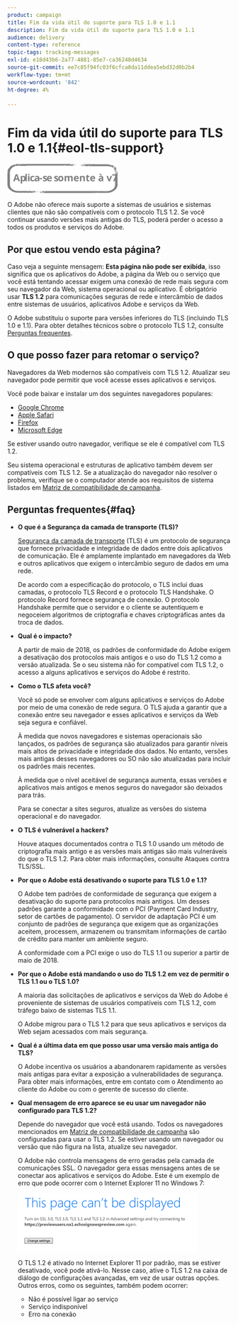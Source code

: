 ```yaml
---
product: campaign
title: Fim da vida útil do suporte para TLS 1.0 e 1.1
description: Fim da vida útil do suporte para TLS 1.0 e 1.1
audience: delivery
content-type: reference
topic-tags: tracking-messages
exl-id: e18d43b6-2a77-4881-85e7-ca36248d4634
source-git-commit: ee7c85f94fc03f6cfca8da11ddea5ebd32d0b2b4
workflow-type: tm+mt
source-wordcount: '842'
ht-degree: 4%

---
```


# Fim da vida útil do suporte para TLS 1.0 e 1.1{#eol-tls-support}

![](../../assets/v7-only.svg)

O Adobe não oferece mais suporte a sistemas de usuários e sistemas clientes que não são compatíveis com o protocolo TLS 1.2. Se você continuar usando versões mais antigas do TLS, poderá perder o acesso a todos os produtos e serviços do Adobe.

## Por que estou vendo esta página?

Caso veja a seguinte mensagem: **Esta página não pode ser exibida**, isso significa que os aplicativos do Adobe, a página da Web ou o serviço que você está tentando acessar exigem uma conexão de rede mais segura com seu navegador da Web, sistema operacional ou aplicativo. É obrigatório usar **TLS 1.2** para comunicações seguras de rede e intercâmbio de dados entre sistemas de usuários, aplicativos Adobe e serviços da Web.

O Adobe substituiu o suporte para versões inferiores do TLS (incluindo TLS 1.0 e 1.1). Para obter detalhes técnicos sobre o protocolo TLS 1.2, consulte [Perguntas frequentes](#faq).

## O que posso fazer para retomar o serviço?

Navegadores da Web modernos são compatíveis com TLS 1.2. Atualizar seu navegador pode permitir que você acesse esses aplicativos e serviços.

Você pode baixar e instalar um dos seguintes navegadores populares:

* [Google Chrome](https://www.google.com/chrome/)
* [Apple Safari](https://www.apple.com/safari/)
* [Firefox](https://www.mozilla.org/en-US/firefox/new/)
* [Microsoft Edge](https://www.microsoft.com/en-us/edge)

Se estiver usando outro navegador, verifique se ele é compatível com TLS 1.2.

Seu sistema operacional e estruturas de aplicativo também devem ser compatíveis com TLS 1.2. Se a atualização do navegador não resolver o problema, verifique se o computador atende aos requisitos de sistema listados em [Matriz de compatibilidade de campanha](../../rn/using/compatibility-matrix.md).

## Perguntas frequentes{#faq}

* **O que é a Segurança da camada de transporte (TLS)?**

   [Segurança da camada de transporte](https://en.wikipedia.org/wiki/Transport_Layer_Security) (TLS) é um protocolo de segurança que fornece privacidade e integridade de dados entre dois aplicativos de comunicação. Ele é amplamente implantado em navegadores da Web e outros aplicativos que exigem o intercâmbio seguro de dados em uma rede.

   De acordo com a especificação do protocolo, o TLS inclui duas camadas, o protocolo TLS Record e o protocolo TLS Handshake. O protocolo Record fornece segurança de conexão. O protocolo Handshake permite que o servidor e o cliente se autentiquem e negoceiem algoritmos de criptografia e chaves criptográficas antes da troca de dados.

* **Qual é o impacto?**

   A partir de maio de 2018, os padrões de conformidade do Adobe exigem a desativação dos protocolos mais antigos e o uso do TLS 1.2 como a versão atualizada. Se o seu sistema não for compatível com TLS 1.2, o acesso a alguns aplicativos e serviços do Adobe é restrito.

* **Como o TLS afeta você?**

   Você só pode se envolver com alguns aplicativos e serviços do Adobe por meio de uma conexão de rede segura. O TLS ajuda a garantir que a conexão entre seu navegador e esses aplicativos e serviços da Web seja segura e confiável.

   À medida que novos navegadores e sistemas operacionais são lançados, os padrões de segurança são atualizados para garantir níveis mais altos de privacidade e integridade dos dados. No entanto, versões mais antigas desses navegadores ou SO não são atualizadas para incluir os padrões mais recentes.

   À medida que o nível aceitável de segurança aumenta, essas versões e aplicativos mais antigos e menos seguros do navegador são deixados para trás.

   Para se conectar a sites seguros, atualize as versões do sistema operacional e do navegador.

* **O TLS é vulnerável a hackers?**

   Houve ataques documentados contra o TLS 1.0 usando um método de criptografia mais antigo e as versões mais antigas são mais vulneráveis do que o TLS 1.2. Para obter mais informações, consulte Ataques contra TLS/SSL.

* **Por que o Adobe está desativando o suporte para TLS 1.0 e 1.1?**

   O Adobe tem padrões de conformidade de segurança que exigem a desativação do suporte para protocolos mais antigos. Um desses padrões garante a conformidade com o PCI (Payment Card Industry, setor de cartões de pagamento). O servidor de adaptação PCI é um conjunto de padrões de segurança que exigem que as organizações aceitem, processem, armazenem ou transmitam informações de cartão de crédito para manter um ambiente seguro.

   A conformidade com a PCI exige o uso do TLS 1.1 ou superior a partir de maio de 2018.

* **Por que o Adobe está mandando o uso do TLS 1.2 em vez de permitir o TLS 1.1 ou o TLS 1.0?**

   A maioria das solicitações de aplicativos e serviços da Web do Adobe é proveniente de sistemas de usuários compatíveis com TLS 1.2, com tráfego baixo de sistemas TLS 1.1.

   O Adobe migrou para o TLS 1.2 para que seus aplicativos e serviços da Web sejam acessados com mais segurança.

* **Qual é a última data em que posso usar uma versão mais antiga do TLS?**

   O Adobe incentiva os usuários a abandonarem rapidamente as versões mais antigas para evitar a exposição a vulnerabilidades de segurança. Para obter mais informações, entre em contato com o Atendimento ao cliente do Adobe ou com o gerente de sucesso do cliente.

* **Qual mensagem de erro aparece se eu usar um navegador não configurado para TLS 1.2?**

   Depende do navegador que você está usando. Todos os navegadores mencionados em [Matriz de compatibilidade de campanha](../../rn/using/compatibility-matrix.md) são configuradas para usar o TLS 1.2. Se estiver usando um navegador ou versão que não figura na lista, atualize seu navegador.

   O Adobe não controla mensagens de erro geradas pela camada de comunicações SSL. O navegador gera essas mensagens antes de se conectar aos aplicativos e serviços do Adobe. Este é um exemplo de erro que pode ocorrer com o Internet Explorer 11 no Windows 7:

   ![](assets/do-not-translate/page-not-displayed.png)

   O TLS 1.2 é ativado no Internet Explorer 11 por padrão, mas se estiver desativado, você pode ativá-lo. Nesse caso, ative o TLS 1.2 na caixa de diálogo de configurações avançadas, em vez de usar outras opções. Outros erros, como os seguintes, também podem ocorrer:

   * Não é possível ligar ao serviço
   * Serviço indisponível
   * Erro na conexão

